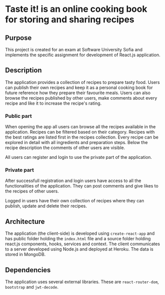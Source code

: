 # Taste it! is an online cooking book for storing and sharing recipes

## Purpose

This project is created for an exam at Software University Sofia and implements the specific assignment for development of React.js application.

## Description

The application provides a collection of recipes to prepare tasty food. Users can publish their own recipes and keep it as a personal cooking book for future reference how they prepare their favourite meals. Users can also browse the recipes published by other users, make comments about every recipe and like it to increase the recipe's rating.

### Public part

When opening the app all users can browse all the recipes available in the application. Recipes can be filtered based on their category. Recipes with the best ratings are listed first in the recipes collection. Every recipe can be explored in detail with all ingredients and preparation steps. Below the recipe description the comments of other users are visible. 

All users can register and login to use the private part of the application.

### Private part

After successfull registration and login users have access to all the functionalities of the application. They can post comments and give likes to the recipes of other users. 

Logged in users have their own collection of recipes where they can publish, update and delete their recipes. 

## Architecture

The application (the client-side) is developed using `create-react-app` and has public folder holding the `index.html` file and a source folder holding react.js components, hooks, services and context. The client communicates to a server developed using Node.js and deployed at Heroku. The data is stored in MongoDB.

## Dependencies

The application uses several external libraries. These are `react-router-dom`, `bootstrap` and `jwt-decode`.
